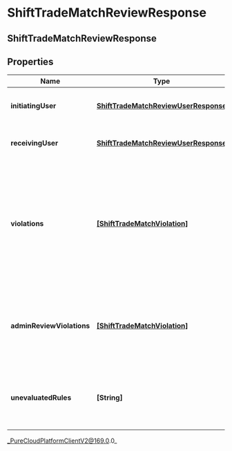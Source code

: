 # ShiftTradeMatchReviewResponse

## ShiftTradeMatchReviewResponse

## Properties

|Name | Type | Description | Notes|
|------------ | ------------- | ------------- | -------------|
| **initiatingUser** | [**ShiftTradeMatchReviewUserResponse**](ShiftTradeMatchReviewUserResponse) | Details for the initiatingUser side of the shift trade | [optional] |
| **receivingUser** | [**ShiftTradeMatchReviewUserResponse**](ShiftTradeMatchReviewUserResponse) | Details for the receivingUser side of the shift trade | [optional] |
| **violations** | [**[ShiftTradeMatchViolation]**]([ShiftTradeMatchViolation]) | Constraint violations introduced after being matched that would normally disallow a trade, but which can still be overridden by the shift trade administrator | [optional] |
| **adminReviewViolations** | [**[ShiftTradeMatchViolation]**]([ShiftTradeMatchViolation]) | Constraint violations associated with this shift trade which require shift trade administrator review | [optional] |
| **unevaluatedRules** | **[String]** | Unevaluated rules for this shift trade which require shift trade administrator review | [optional] |



_PureCloudPlatformClientV2@169.0.0_
